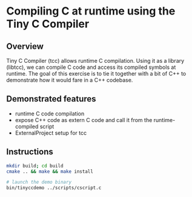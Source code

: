# Compiling C at runtime using the Tiny C Compiler

## Overview
Tiny C Compiler (tcc) allows runtime C compilation.
Using it as a library (libtcc), we can compile C code and access its compiled symbols at runtime.
The goal of this exercise is to tie it together with a bit of C++ to demonstrate how it would fare in a C++ codebase.


## Demonstrated features
* runtime C code compilation
* expose C++ code as extern C code and call it from the runtime-compiled script
* ExternalProject setup for tcc


## Instructions
```sh
mkdir build; cd build
cmake .. && make && make install

# launch the demo binary
bin/tinyccdemo ../scripts/cscript.c
```
